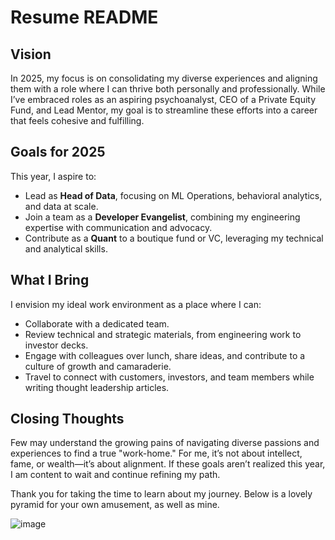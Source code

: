 # Resume README

## Vision
In 2025, my focus is on consolidating my diverse experiences and aligning them with a role where I can thrive both personally and professionally. While I’ve embraced roles as an aspiring psychoanalyst, CEO of a Private Equity Fund, and Lead Mentor, my goal is to streamline these efforts into a career that feels cohesive and fulfilling.

## Goals for 2025
This year, I aspire to:
- Lead as **Head of Data**, focusing on ML Operations, behavioral analytics, and data at scale.
- Join a team as a **Developer Evangelist**, combining my engineering expertise with communication and advocacy.
- Contribute as a **Quant** to a boutique fund or VC, leveraging my technical and analytical skills.

## What I Bring
I envision my ideal work environment as a place where I can:
- Collaborate with a dedicated team.
- Review technical and strategic materials, from engineering work to investor decks.
- Engage with colleagues over lunch, share ideas, and contribute to a culture of growth and camaraderie.
- Travel to connect with customers, investors, and team members while writing thought leadership articles.

## Closing Thoughts
Few may understand the growing pains of navigating diverse passions and experiences to find a true "work-home." For me, it’s not about intellect, fame, or wealth—it’s about alignment. If these goals aren’t realized this year, I am content to wait and continue refining my path.

Thank you for taking the time to learn about my journey.  Below is a lovely pyramid for your own amusement, as well as mine.

![image](https://external-content.duckduckgo.com/iu/?u=https%3A%2F%2Fparsadi.com%2Fwp-content%2Fuploads%2F2022%2F05%2FMaslows-Hierarchy-of-Needs.jpg&f=1&nofb=1&ipt=6b9dbf0bafbca65ad85d09e45c706f49e39f7829045d1eeea9600b93f338fbd1&ipo=images)
